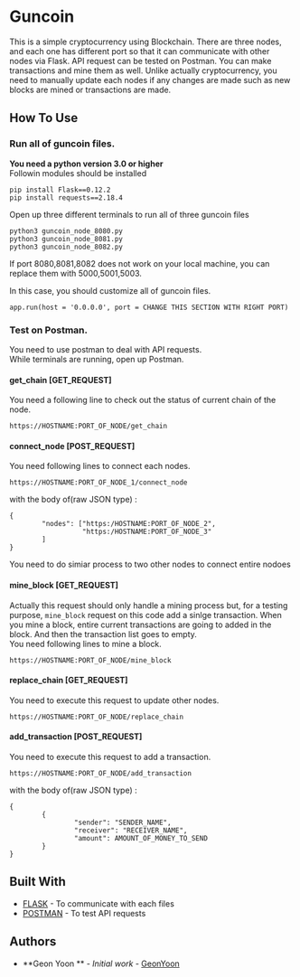 # Guncoin 

This is a simple cryptocurrency using Blockchain. 
There are three nodes, and each one has different port so that it can communicate with 
other nodes via Flask. API request can be tested on Postman. 
You can make transactions and mine them as well. Unlike actually cryptocurrency, 
you need to manually update each nodes if any changes are made such as new blocks are mined or transactions are made. 

## How To Use

### Run all of guncoin files. 
<b>You need a python version 3.0 or higher</b><br />
Followin modules should be installed<br />
```
pip install Flask==0.12.2
pip install requests==2.18.4
```
Open up three different terminals to run all of three guncoin files 
```
python3 guncoin_node_8080.py
python3 guncoin_node_8081.py 
python3 guncoin_node_8082.py 
```
If port 8080,8081,8082 does not work on your local machine, you can replace them with 
5000,5001,5003. <br />

In this case, you should customize all of guncoin files. 
```
app.run(host = '0.0.0.0', port = CHANGE THIS SECTION WITH RIGHT PORT)
```

### Test on Postman. 
You need to use postman to deal with API requests. <br />
While terminals are running, open up Postman.

#### get_chain [GET_REQUEST]
You need a following line to check out the status of current chain of the node. 
```
https://HOSTNAME:PORT_OF_NODE/get_chain
```

#### connect_node [POST_REQUEST]
You need following lines to connect each nodes. 
```
https://HOSTNAME:PORT_OF_NODE_1/connect_node
```
with the body of(raw JSON type) : 
```
{
        "nodes": ["https:/HOSTNAME:PORT_OF_NODE_2",
                  "https:/HOSTNAME:PORT_OF_NODE_3"
        ]
}
```
You need to do simiar process to two other nodes to connect entire nodoes

#### mine_block [GET_REQUEST]
Actually this request should only handle a mining process but, for a testing purpose, 
```mine_block``` request on this code add a sinlge transaction. 
When you mine a block, entire current transactions are going to added in the block.
And then the transaction list goes to empty. <br />
You need following lines to mine a block. 
```
https://HOSTNAME:PORT_OF_NODE/mine_block
```

#### replace_chain [GET_REQUEST]
You need to execute this request to update other nodes. 
```
https://HOSTNAME:PORT_OF_NODE/replace_chain
```
#### add_transaction [POST_REQUEST]
You need to execute this request to add a transaction. 
```
https://HOSTNAME:PORT_OF_NODE/add_transaction
```
with the body of(raw JSON type) : 
```
{
        {
                "sender": "SENDER_NAME",
                "receiver": "RECEIVER_NAME",
                "amount": AMOUNT_OF_MONEY_TO_SEND
        }
}
```

## Built With

* [FLASK](http://flask.pocoo.org/) - To communicate with each files
* [POSTMAN](https://www.getpostman.com/) - To test API requests


## Authors

* **Geon Yoon ** - *Initial work* - [GeonYoon](https://github.com/GeonYoon)
